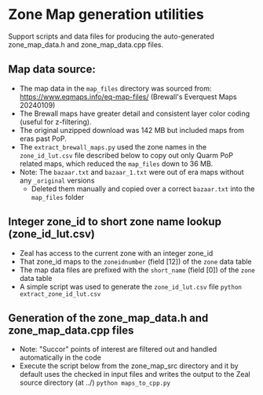 # Zone Map generation utilities

Support scripts and data files for producing the auto-generated zone_map_data.h and zone_map_data.cpp files.

## Map data source:
* The map data in the `map_files` directory was sourced from:
  https://www.eqmaps.info/eq-map-files/ (Brewall's Everquest Maps 20240109)
* The Brewall maps have greater detail and consistent layer color coding (useful for z-filtering).
* The original unzipped download was 142 MB but included maps from eras past PoP.
* The `extract_brewall_maps.py` used the zone names in the `zone_id_lut.csv` file described below
  to copy out only Quarm PoP related maps, which reduced the `map_files` down to 36 MB.
* Note: The `bazaar.txt` and `bazaar_1.txt` were out of era maps without any `_original` versions
  - Deleted them manually and copied over a correct `bazaar.txt` into the `map_files` folder

## Integer zone_id to short zone name lookup (zone_id_lut.csv)
* Zeal has access to the current zone with an integer zone_id
* That zone_id maps to the `zoneidnumber` (field [12]) of the `zone` data table
* The map data files are prefixed with the `short_name` (field [0]) of the `zone` data table
* A simple script was used to generate the `zone_id_lut.csv` file
  `python extract_zone_id_lut.csv`

## Generation of the zone_map_data.h and zone_map_data.cpp files
* Note: "Succor" points of interest are filtered out and handled automatically in the code
* Execute the script below from the zone_map_src directory and it by default uses the checked in
  input files and writes the output to the Zeal source directory (at ../)
  `python maps_to_cpp.py`
